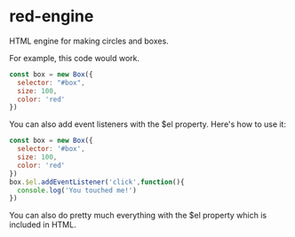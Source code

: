 # red-engine
HTML engine for making circles and boxes.

For example, this code would work.
```js
const box = new Box({
  selector: "#box",
  size: 100,
  color: 'red'
})
```

You can also add event listeners with the $el property.
Here's how to use it:
```js
const box = new Box({
  selector: '#box',
  size: 100,
  color: 'red'
})
box.$el.addEventListener('click',function(){
  console.log('You touched me!')
})
```
You can also do pretty much everything with the $el property which is included in HTML.
